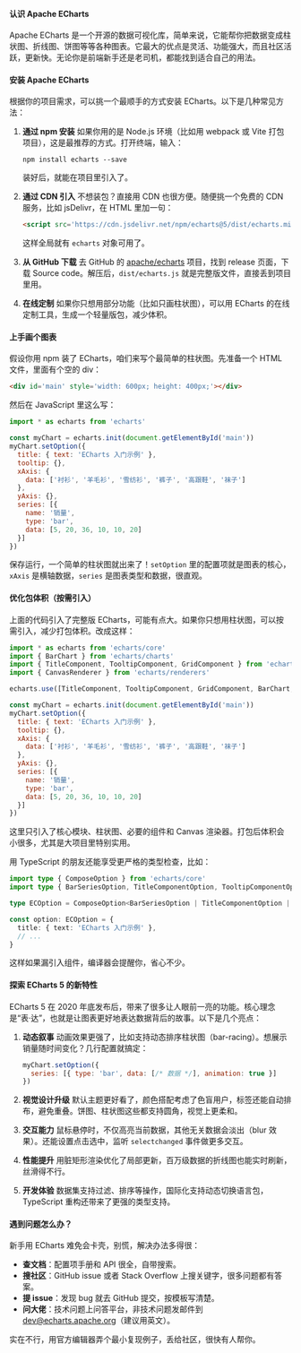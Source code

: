 #### 认识 Apache ECharts
Apache ECharts 是一个开源的数据可视化库，简单来说，它能帮你把数据变成柱状图、折线图、饼图等等各种图表。它最大的优点是灵活、功能强大，而且社区活跃，更新快。无论你是前端新手还是老司机，都能找到适合自己的用法。





#### 安装 Apache ECharts
根据你的项目需求，可以挑一个最顺手的方式安装 ECharts。以下是几种常见方法：

1. **通过 npm 安装** 
   如果你用的是 Node.js 环境（比如用 webpack 或 Vite 打包项目），这是最推荐的方式。打开终端，输入：
   
   ```
   npm install echarts --save
   ```
   装好后，就能在项目里引入了。
   
2. **通过 CDN 引入** 
   不想装包？直接用 CDN 也很方便。随便挑一个免费的 CDN 服务，比如 jsDelivr，在 HTML 里加一句：
   
   ```html
   <script src='https://cdn.jsdelivr.net/npm/echarts@5/dist/echarts.min.js'></script>
   ```
   这样全局就有 `echarts` 对象可用了。
   
3. **从 GitHub 下载** 
   去 GitHub 的 [apache/echarts](https://github.com/apache/echarts) 项目，找到 release 页面，下载 Source code。解压后，`dist/echarts.js` 就是完整版文件，直接丢到项目里用。

4. **在线定制** 
   如果你只想用部分功能（比如只画柱状图），可以用 ECharts 的在线定制工具，生成一个轻量版包，减少体积。



#### 上手画个图表
假设你用 npm 装了 ECharts，咱们来写个最简单的柱状图。先准备一个 HTML 文件，里面有个空的 div：
```html
<div id='main' style='width: 600px; height: 400px;'></div>
```

然后在 JavaScript 里这么写：
```javascript
import * as echarts from 'echarts'

const myChart = echarts.init(document.getElementById('main'))
myChart.setOption({
  title: { text: 'ECharts 入门示例' },
  tooltip: {},
  xAxis: {
    data: ['衬衫', '羊毛衫', '雪纺衫', '裤子', '高跟鞋', '袜子']
  },
  yAxis: {},
  series: [{
    name: '销量',
    type: 'bar',
    data: [5, 20, 36, 10, 10, 20]
  }]
})
```
保存运行，一个简单的柱状图就出来了！`setOption` 里的配置项就是图表的核心，`xAxis` 是横轴数据，`series` 是图表类型和数据，很直观。



#### 优化包体积（按需引入）
上面的代码引入了完整版 ECharts，可能有点大。如果你只想用柱状图，可以按需引入，减少打包体积。改成这样：
```javascript
import * as echarts from 'echarts/core'
import { BarChart } from 'echarts/charts'
import { TitleComponent, TooltipComponent, GridComponent } from 'echarts/components'
import { CanvasRenderer } from 'echarts/renderers'

echarts.use([TitleComponent, TooltipComponent, GridComponent, BarChart, CanvasRenderer])

const myChart = echarts.init(document.getElementById('main'))
myChart.setOption({
  title: { text: 'ECharts 入门示例' },
  tooltip: {},
  xAxis: {
    data: ['衬衫', '羊毛衫', '雪纺衫', '裤子', '高跟鞋', '袜子']
  },
  yAxis: {},
  series: [{
    name: '销量',
    type: 'bar',
    data: [5, 20, 36, 10, 10, 20]
  }]
})
```
这里只引入了核心模块、柱状图、必要的组件和 Canvas 渲染器。打包后体积会小很多，尤其是大项目里特别实用。

用 TypeScript 的朋友还能享受更严格的类型检查，比如：
```typescript
import type { ComposeOption } from 'echarts/core'
import type { BarSeriesOption, TitleComponentOption, TooltipComponentOption, GridComponentOption } from 'echarts/components'

type ECOption = ComposeOption<BarSeriesOption | TitleComponentOption | TooltipComponentOption | GridComponentOption>

const option: ECOption = {
  title: { text: 'ECharts 入门示例' },
  // ...
}
```
这样如果漏引入组件，编译器会提醒你，省心不少。



#### 探索 ECharts 5 的新特性
ECharts 5 在 2020 年底发布后，带来了很多让人眼前一亮的功能。核心理念是“表·达”，也就是让图表更好地表达数据背后的故事。以下是几个亮点：

1. **动态叙事** 
   动画效果更强了，比如支持动态排序柱状图（bar-racing）。想展示销量随时间变化？几行配置就搞定：
   
   ```javascript
   myChart.setOption({
     series: [{ type: 'bar', data: [/* 数据 */], animation: true }]
   })
   ```
   
2. **视觉设计升级** 
   默认主题更好看了，颜色搭配考虑了色盲用户，标签还能自动排布，避免重叠。饼图、柱状图这些都支持圆角，视觉上更柔和。

3. **交互能力** 
   鼠标悬停时，不仅高亮当前数据，其他无关数据会淡出（blur 效果）。还能设置点击选中，监听 `selectchanged` 事件做更多交互。

4. **性能提升** 
   用脏矩形渲染优化了局部更新，百万级数据的折线图也能实时刷新，丝滑得不行。

5. **开发体验** 
   数据集支持过滤、排序等操作，国际化支持动态切换语言包，TypeScript 重构还带来了更强的类型支持。



#### 遇到问题怎么办？
新手用 ECharts 难免会卡壳，别慌，解决办法多得很：
- **查文档**：配置项手册和 API 很全，自带搜索。
- **搜社区**：GitHub issue 或者 Stack Overflow 上搜关键字，很多问题都有答案。
- **提 issue**：发现 bug 就去 GitHub 提交，按模板写清楚。
- **问大佬**：技术问题上问答平台，非技术问题发邮件到 dev@echarts.apache.org（建议用英文）。

实在不行，用官方编辑器弄个最小复现例子，丢给社区，很快有人帮你。
